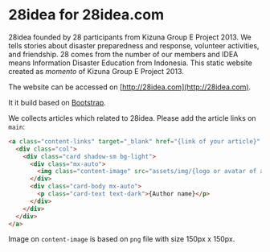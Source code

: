 # 28idea for 28idea.com

28idea founded by 28 participants from Kizuna Group E Project 2013. We tells stories about disaster preparedness and response, volunteer activities, and friendship. 28 comes from the number of our members and IDEA means Information Disaster Education from Indonesia.
This static website created as *momento* of Kizuna Group E Project 2013.

The website can be accessed on [http://28idea.com](http://28idea.com).

It it build based on [Bootstrap](https://getbootstrap.com/).

We collects articles which related to 28idea. Please add the article links on `main`:
```html
<a class="content-links" target="_blank" href="{link of your article}" >
  <div class="col">
    <div class="card shadow-sm bg-light">
      <div class="mx-auto">
        <img class="content-image" src="assets/img/{logo or avatar of author}.png" alt="{description about author}" >
      </div>
      <div class="card-body mx-auto">
        <p class="card-text text-dark">{Author name}</p>
      </div>
    </div>
  </div>
</a>
```

Image on `content-image` is based on `png` file with size 150px x 150px.